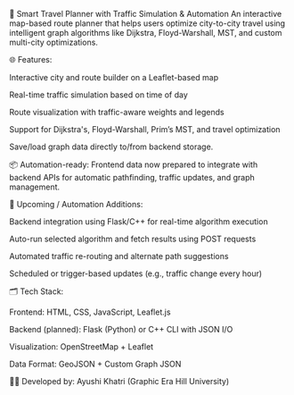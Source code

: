 🚀 Smart Travel Planner with Traffic Simulation & Automation
An interactive map-based route planner that helps users optimize city-to-city travel using intelligent graph algorithms like Dijkstra, Floyd-Warshall, MST, and custom multi-city optimizations.

🌐 Features:

Interactive city and route builder on a Leaflet-based map

Real-time traffic simulation based on time of day

Route visualization with traffic-aware weights and legends

Support for Dijkstra's, Floyd-Warshall, Prim’s MST, and travel optimization

Save/load graph data directly to/from backend storage.

📦 Automation-ready: Frontend data now prepared to integrate with backend APIs for automatic pathfinding, traffic updates, and graph management.

🔧 Upcoming / Automation Additions:

Backend integration using Flask/C++ for real-time algorithm execution

Auto-run selected algorithm and fetch results using POST requests

Automated traffic re-routing and alternate path suggestions

Scheduled or trigger-based updates (e.g., traffic change every hour)

🗂️ Tech Stack:

Frontend: HTML, CSS, JavaScript, Leaflet.js

Backend (planned): Flask (Python) or C++ CLI with JSON I/O

Visualization: OpenStreetMap + Leaflet

Data Format: GeoJSON + Custom Graph JSON

👩‍💻 Developed by: Ayushi Khatri (Graphic Era Hill University)

